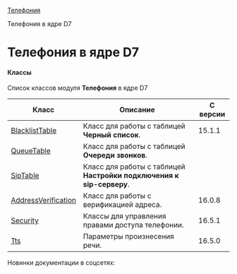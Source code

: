 [Телефония](/api_help/telephony/index.php)

Телефония в ядре D7

Телефония в ядре D7
===================

#### Классы

Список классов модуля **Телефония** в ядре D7

| Класс | Описание | С версии |
| --- | --- | --- |
| [BlacklistTable](https://dev.1c-bitrix.ru/api_d7/bitrix/voximplant/blacklisttable/index.php) | Класс для работы с таблицей **Черный список**. | 15.1.1 |
| [QueueTable](https://dev.1c-bitrix.ru/api_d7/bitrix/voximplant/queuetable/index.php) | Класс для работы с таблицей **Очереди звонков**. |  |
| [SipTable](https://dev.1c-bitrix.ru/api_d7/bitrix/voximplant/siptable/index.php) | Класс для работы с таблицей **Настройки подключения к sip-серверу**. |  |
| [AddressVerification](https://dev.1c-bitrix.ru/api_d7/bitrix/voximplant/addressverification/index.php) | Класс для работы с верификацией адреса. | 16.0.8 |
| [Security](https://dev.1c-bitrix.ru/api_d7/bitrix/voximplant/security/index.php) | Классы для управления правами доступа телефонии. | 16.5.1 |
| [Tts](https://dev.1c-bitrix.ru/api_d7/bitrix/voximplant/tts/index.php) | Параметры произнесения речи. | 16.5.0 |

Новинки документации в соцсетях:
